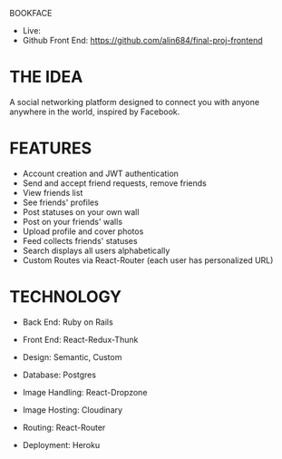 BOOKFACE
* Live:
* Github Front End: https://github.com/alin684/final-proj-frontend

# THE IDEA
A social networking platform designed to connect you with anyone anywhere in the world, inspired by Facebook.

# FEATURES
* Account creation and JWT authentication
* Send and accept friend requests, remove friends
* View friends list
* See friends' profiles
* Post statuses on your own wall
* Post on your friends' walls
* Upload profile and cover photos
* Feed collects friends' statuses
* Search displays all users alphabetically
* Custom Routes via React-Router (each user has personalized URL)

# TECHNOLOGY
* Back End: Ruby on Rails
* Front End: React-Redux-Thunk
* Design: Semantic, Custom
* Database: Postgres
* Image Handling: React-Dropzone
* Image Hosting: Cloudinary
* Routing: React-Router

* Deployment: Heroku
